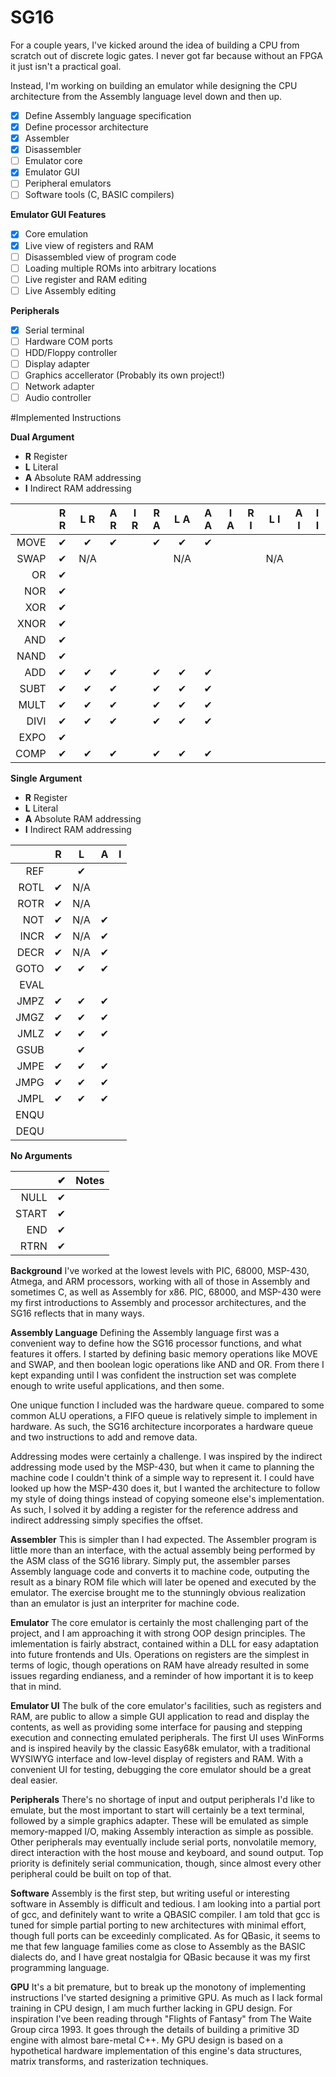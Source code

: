 # SG16

For a couple years, I've kicked around the idea of building a CPU from scratch out of discrete logic gates. I never got far because without an FPGA it just isn't a practical goal.

Instead, I'm working on building an emulator while designing the CPU architecture from the Assembly language level down and then up.

- [x] Define Assembly language specification
- [x] Define processor architecture
- [x] Assembler
- [x] Disassembler
- [ ] Emulator core
- [x] Emulator GUI
- [ ] Peripheral emulators
- [ ] Software tools (C, BASIC compilers)

**Emulator GUI Features**
- [x] Core emulation
- [x] Live view of registers and RAM
- [ ] Disassembled view of program code
- [ ] Loading multiple ROMs into arbitrary locations
- [ ] Live register and RAM editing
- [ ] Live Assembly editing

**Peripherals**
- [x] Serial terminal
- [ ] Hardware COM ports
- [ ] HDD/Floppy controller
- [ ] Display adapter
- [ ] Graphics accellerator (Probably its own project!)
- [ ] Network adapter
- [ ] Audio controller

#Implemented Instructions

**Dual Argument**
- **R** Register
- **L** Literal
- **A** Absolute RAM addressing
- **I** Indirect RAM addressing

|      | R R | L R | A R | I R | R A | L A | A A | I A | R I | L I | A I | I I |
|-----:|:---:|:---:|:---:|:---:|:---:|:---:|:---:|:---:|:---:|:---:|:---:|:---:|
| MOVE |  ✔  |  ✔  |  ✔  |    |  ✔  |  ✔  |  ✔  |     |     |     |     |     |       
| SWAP |  ✔  | N/A |     |     |     | N/A |     |     |     | N/A |     |     |       
|   OR |  ✔  |     |     |     |     |     |     |     |     |     |     |     |       
|  NOR |  ✔  |     |     |     |     |     |     |     |     |     |     |     |       
|  XOR |  ✔  |     |     |     |     |     |     |     |     |     |     |     |       
| XNOR |  ✔  |     |     |     |     |     |     |     |     |     |     |     |       
|  AND |  ✔  |     |     |     |     |     |     |     |     |     |     |     |       
| NAND |  ✔  |     |     |     |     |     |     |     |     |     |     |     |       
|  ADD |  ✔  |  ✔  |  ✔  |     |  ✔  |  ✔  |  ✔  |     |     |     |     |     |       
| SUBT |  ✔  |  ✔  |  ✔  |     |  ✔  |  ✔  |  ✔  |     |     |     |     |     |        
| MULT |  ✔  |  ✔  |  ✔  |     |  ✔  |  ✔  |  ✔  |     |     |     |     |     |        
| DIVI |  ✔  |  ✔  |  ✔  |     |  ✔  |  ✔  |  ✔  |     |     |     |     |     |         
| EXPO |  ✔  |     |     |     |     |     |     |     |     |     |     |     |       
| COMP |  ✔  |  ✔  |  ✔  |     |  ✔  |  ✔  |  ✔  |     |     |     |     |     |       

**Single Argument**
- **R** Register
- **L** Literal
- **A** Absolute RAM addressing
- **I** Indirect RAM addressing

|      | R | L | A | I |
|-----:|:-:|:-:|:-:|:-:|
|  REF |   | ✔ |
| ROTL | ✔ |N/A|
| ROTR | ✔ |N/A|
|  NOT | ✔ |N/A| ✔ |
| INCR | ✔ |N/A| ✔ |
| DECR | ✔ |N/A| ✔ |
| GOTO | ✔ | ✔ | ✔ |
| EVAL |
| JMPZ | ✔ | ✔ | ✔ |
| JMGZ | ✔ | ✔ | ✔ |
| JMLZ | ✔ | ✔ | ✔ |
| GSUB |   | ✔ |
| JMPE | ✔ | ✔ | ✔ |
| JMPG | ✔ | ✔ | ✔ |
| JMPL | ✔ | ✔ | ✔ |
| ENQU |
| DEQU |

**No Arguments**

|      | ✔ | Notes |
|-----:|:-:|:------|
| NULL | ✔ |
| START | ✔ |
|  END | ✔ |
| RTRN | ✔ |

**Background**
I've worked at the lowest levels with PIC, 68000, MSP-430, Atmega, and ARM processors, working with all of those in Assembly and sometimes C, as well as Assembly for x86. PIC, 68000, and MSP-430 were my first introductions to Assembly and processor architectures, and the SG16 reflects that in many ways.

**Assembly Language**
Defining the Assembly language first was a convenient way to define how the SG16 processor functions, and what features it offers. I started by defining basic memory operations like MOVE and SWAP, and then boolean logic operations like AND and OR. From there I kept expanding until I was confident the instruction set was complete enough to write useful applications, and then some.

One unique function I included was the hardware queue. compared to some common ALU operations, a FIFO queue is relatively simple to implement in hardware. As such, the SG16 architecture incorporates a hardware queue and two instructions to add and remove data.

Addressing modes were certainly a challenge. I was inspired by the indirect addressing mode used by the MSP-430, but when it came to planning the machine code I couldn't think of a simple way to represent it. I could have looked up how the MSP-430 does it, but I wanted the architecture to follow my style of doing things instead of copying someone else's implementation. As such, I solved it by adding a register for the reference address and indirect addressing simply specifies the offset.

**Assembler**
This is simpler than I had expected. The Assembler program is little more than an interface, with the actual assembly being performed by the ASM class of the SG16 library. Simply put, the assembler parses Assembly language code and converts it to machine code, outputing the result as a binary ROM file which will later be opened and executed by the emulator. The exercise brought me to the stunningly obvious realization than an emulator is just an interpriter for machine code.

**Emulator**
The core emulator is certainly the most challenging part of the project, and I am approaching it with strong OOP design principles. The imlementation is fairly abstract, contained within a DLL for easy adaptation into future frontends and UIs. Operations on registers are the simplest in terms of logic, though operations on RAM have already resulted in some issues regarding endianess, and a reminder of how important it is to keep that in mind. 

**Emulator UI**
The bulk of the core emulator's facilities, such as registers and RAM, are public to allow a simple GUI application to read and display the contents, as well as providing some interface for pausing and stepping execution and connecting emulated peripherals. The first UI uses WinForms and is inspired heavily by the classic Easy68k emulator, with a traditional WYSIWYG interface and low-level display of registers and RAM. With a convenient UI for testing, debugging the core emulator should be a great deal easier.

**Peripherals**
There's no shortage of input and output peripherals I'd like to emulate, but the most important to start will certainly be a text terminal, followed by a simple graphics adapter. These will be emulated as simple memory-mapped I/O, making Assembly interaction as simple as possible. Other peripherals may eventually include serial ports, nonvolatile memory, direct interaction with the host mouse and keyboard, and sound output. Top priority is definitely serial communication, though, since almost every other peripheral could be built on top of that.

**Software**
Assembly is the first step, but writing useful or interesting software in Assembly is difficult and tedious. I am looking into a partial port of gcc, and definitely want to write a QBASIC compiler. I am told that gcc is tuned for simple partial porting to new architectures with minimal effort, though full ports can be exceedinly complicated. As for QBasic, it seems to me that few language families come as close to Assembly as the BASIC dialects do, and I have great nostalgia for QBasic because it was my first programming language.

**GPU**
It's a bit premature, but to break up the monotony of implementing instructions I've started designing a primitive GPU. As much as I lack formal training in CPU design, I am much further lacking in GPU design. For inspiration I've been reading through "Flights of Fantasy" from The Waite Group circa 1993. It goes through the details of building a primitive 3D engine with almost bare-metal C++. My GPU design is based on a hypothetical hardware implementation of this engine's data structures, matrix transforms, and rasterization techniques.